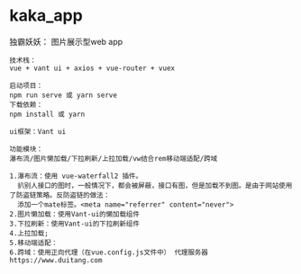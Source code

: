 # kaka_app
独霸妖妖：
    图片展示型web app
    
    技术栈：
    vue + vant ui + axios + vue-router + vuex
     
    启动项目：
    npm run serve 或 yarn serve 
    下载依赖：
    npm install 或 yarn 
    
    ui框架：Vant ui
    
    功能模块：
    瀑布流/图片懒加载/下拉刷新/上拉加载/vw结合rem移动端适配/跨域

    1.瀑布流：使用 vue-waterfall2 插件。
      扒别人接口的图时，一般情况下，都会被屏蔽，接口有图，但是加载不到图。是由于网站使用了防盗链策略。反防盗链的做法：
      添加一个mate标签。<meta name="referrer" content="never">
    2.图片懒加载：使用Vant-ui的懒加载组件
    3.下拉刷新：使用Vant-ui的下拉刷新组件
    4.上拉加载;
    5.移动端适配：
    6.跨域：使用正向代理（在vue.config.js文件中） 代理服务器https://www.duitang.com 



